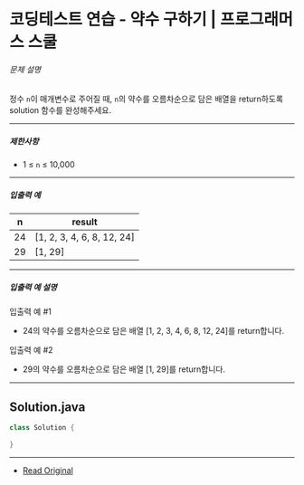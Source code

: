 # 코딩테스트 연습 - 약수 구하기 | 프로그래머스 스쿨

###### 문제 설명

정수 `n`이 매개변수로 주어질 때, `n`의 약수를 오름차순으로 담은 배열을 return하도록 solution 함수를 완성해주세요.

---

##### 제한사항

* 1 ≤ `n` ≤ 10,000

---

##### 입출력 예

| n  | result                       |
| -- | ---------------------------- |
| 24 | \[1, 2, 3, 4, 6, 8, 12, 24\] |
| 29 | \[1, 29\]                    |

---

##### 입출력 예 설명

입출력 예 #1

* 24의 약수를 오름차순으로 담은 배열 \[1, 2, 3, 4, 6, 8, 12, 24\]를 return합니다.

입출력 예 #2

* 29의 약수를 오름차순으로 담은 배열 \[1, 29\]를 return합니다.

---
## Solution.java

```java
class Solution {
 
}
```

---
* [Read Original](https://school.programmers.co.kr/learn/courses/30/lessons/120897?language=java)